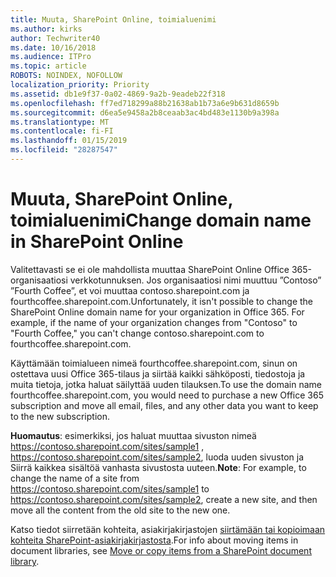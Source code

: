 ```yaml
---
title: Muuta, SharePoint Online, toimialuenimi
ms.author: kirks
author: Techwriter40
ms.date: 10/16/2018
ms.audience: ITPro
ms.topic: article
ROBOTS: NOINDEX, NOFOLLOW
localization_priority: Priority
ms.assetid: db1e9f37-0a02-4869-9a2b-9eadeb22f318
ms.openlocfilehash: ff7ed718299a88b21638ab1b73a6e9b631d8659b
ms.sourcegitcommit: d6ea5e9458a2b8ceaab3ac4bd483e1130b9a398a
ms.translationtype: MT
ms.contentlocale: fi-FI
ms.lasthandoff: 01/15/2019
ms.locfileid: "28287547"
---
```

# <a name="change-domain-name-in-sharepoint-online"></a><span data-ttu-id="d0adb-102">Muuta, SharePoint Online, toimialuenimi</span><span class="sxs-lookup"><span data-stu-id="d0adb-102">Change domain name in SharePoint Online</span></span>

<span data-ttu-id="d0adb-p101">Valitettavasti se ei ole mahdollista muuttaa SharePoint Online Office 365-organisaatiosi verkkotunnuksen. Jos organisaatiosi nimi muuttuu ”Contoso” ”Fourth Coffee”, et voi muuttaa contoso.sharepoint.com ja fourthcoffee.sharepoint.com.</span><span class="sxs-lookup"><span data-stu-id="d0adb-p101">Unfortunately, it isn't possible to change the SharePoint Online domain name for your organization in Office 365. For example, if the name of your organization changes from "Contoso" to "Fourth Coffee," you can't change contoso.sharepoint.com to fourthcoffee.sharepoint.com.</span></span>
  
<span data-ttu-id="d0adb-105">Käyttämään toimialueen nimeä fourthcoffee.sharepoint.com, sinun on ostettava uusi Office 365-tilaus ja siirtää kaikki sähköposti, tiedostoja ja muita tietoja, jotka haluat säilyttää uuden tilauksen.</span><span class="sxs-lookup"><span data-stu-id="d0adb-105">To use the domain name fourthcoffee.sharepoint.com, you would need to purchase a new Office 365 subscription and move all email, files, and any other data you want to keep to the new subscription.</span></span>
  
 <span data-ttu-id="d0adb-106">**Huomautus**: esimerkiksi, jos haluat muuttaa sivuston nimeä https://contoso.sharepoint.com/sites/sample1 , https://contoso.sharepoint.com/sites/sample2, luoda uuden sivuston ja Siirrä kaikkea sisältöä vanhasta sivustosta uuteen.</span><span class="sxs-lookup"><span data-stu-id="d0adb-106">**Note**: For example, to change the name of a site from https://contoso.sharepoint.com/sites/sample1 to https://contoso.sharepoint.com/sites/sample2, create a new site, and then move all the content from the old site to the new one.</span></span> 
  
<span data-ttu-id="d0adb-107">Katso tiedot siirretään kohteita, asiakirjakirjastojen [siirtämään tai kopioimaan kohteita SharePoint-asiakirjakirjastosta](https://go.microsoft.com/fwlink/?linkid=2025831).</span><span class="sxs-lookup"><span data-stu-id="d0adb-107">For info about moving items in document libraries, see [Move or copy items from a SharePoint document library](https://go.microsoft.com/fwlink/?linkid=2025831).</span></span>
  

